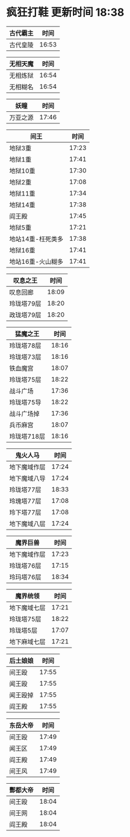 # 疯狂打鞋 更新时间 18:38

| 古代霸主   | 时间    |
|--------|-------|
| 古代皇陵 | 16:53 |

| 无相天魔   | 时间    |
|--------|-------|
| 无相炼狱 | 16:54 |
| 无相糊名 | 16:54 |

| 妖瞳   | 时间    |
|--------|-------|
| 万亚之源 | 17:46 |

| 间王   | 时间    |
|--------|-------|
| 地狱3重 | 17:23 |
| 地狱1重 | 17:41 |
| 地狱10重 | 17:30 |
| 地狱2重 | 17:08 |
| 地狱11重 | 17:34 |
| 地狱14重 | 17:38 |
| 阎王殿 | 17:45 |
| 地狱5重 | 17:21 |
| 地站14重-枉死类多 | 17:38 |
| 地狱16重 | 17:41 |
| 地站16重-火山糊多 | 17:41 |

| 叹息之王   | 时间    |
|--------|-------|
| 叹息回廊 | 18:09 |
| 玲珑塔79层 | 18:20 |
| 政珑塔79层 | 18:20 |

| 猛魔之王   | 时间    |
|--------|-------|
| 玲珑塔78层 | 18:16 |
| 玲珑塔73层 | 18:16 |
| 铁血魔宫 | 18:07 |
| 玲珑塔75层 | 18:22 |
| 战斗广场 | 17:36 |
| 玲珑塔75导 | 18:22 |
| 战斗广场掉 | 17:36 |
| 兵币麻宫 | 18:07 |
| 玲珑塔718层 | 18:16 |

| 鬼火人马   | 时间    |
|--------|-------|
| 地下魔域作层 | 17:24 |
| 地下魔域八导 | 17:24 |
| 玲珑塔77层 | 18:33 |
| 玲瑰塔77层 | 17:08 |
| 玲下塔77层 | 17:08 |
| 地下魔域八层 | 17:24 |

| 魔界巨兽   | 时间    |
|--------|-------|
| 地下魔域作层 | 17:23 |
| 玲珑塔76层 | 17:15 |
| 玲玛塔76层 | 18:34 |

| 魔界统领   | 时间    |
|--------|-------|
| 地下魔域七层 | 17:21 |
| 玲珑塔75层 | 18:22 |
| 玲珑塔5层 | 17:07 |
| 地下麻域七层 | 17:21 |

| 后土娘娘   | 时间    |
|--------|-------|
| 间王殴 | 17:55 |
| 闻王殴 | 17:55 |
| 闻王殴掉 | 17:55 |
| 阎王殿 | 17:55 |

| 东岳大帝   | 时间    |
|--------|-------|
| 间王殴 | 17:49 |
| 闻王区 | 17:49 |
| 阎王殿 | 17:49 |
| 间王风 | 17:49 |

| 酆都大帝   | 时间    |
|--------|-------|
| 间王殴 | 18:04 |
| 间王网 | 18:04 |
| 阎王殿 | 18:04 |
